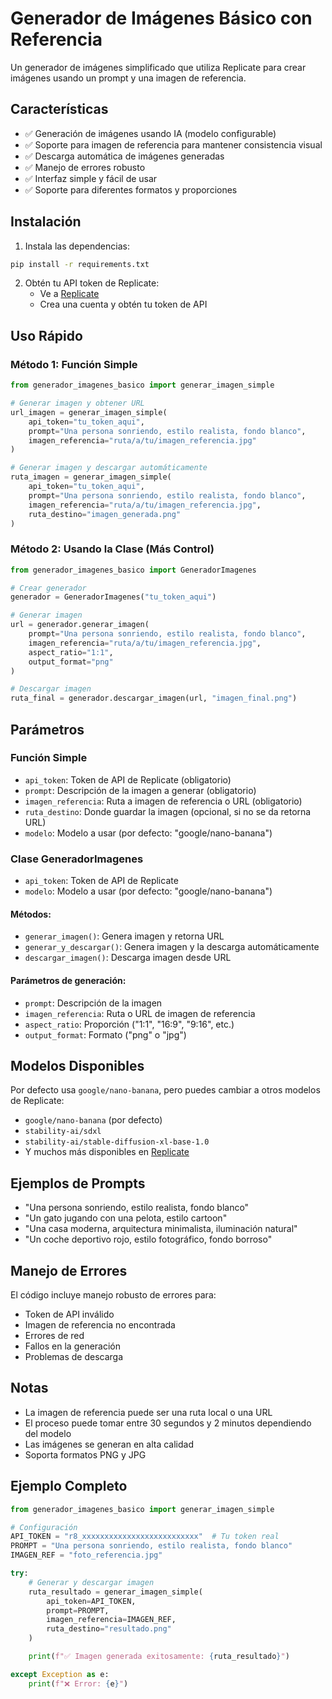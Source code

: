 # Generador de Imágenes Básico con Referencia

Un generador de imágenes simplificado que utiliza Replicate para crear imágenes usando un prompt y una imagen de referencia.

## Características

- ✅ Generación de imágenes usando IA (modelo configurable)
- ✅ Soporte para imagen de referencia para mantener consistencia visual
- ✅ Descarga automática de imágenes generadas
- ✅ Manejo de errores robusto
- ✅ Interfaz simple y fácil de usar
- ✅ Soporte para diferentes formatos y proporciones

## Instalación

1. Instala las dependencias:
```bash
pip install -r requirements.txt
```

2. Obtén tu API token de Replicate:
   - Ve a [Replicate](https://replicate.com)
   - Crea una cuenta y obtén tu token de API

## Uso Rápido

### Método 1: Función Simple
```python
from generador_imagenes_basico import generar_imagen_simple

# Generar imagen y obtener URL
url_imagen = generar_imagen_simple(
    api_token="tu_token_aqui",
    prompt="Una persona sonriendo, estilo realista, fondo blanco",
    imagen_referencia="ruta/a/tu/imagen_referencia.jpg"
)

# Generar imagen y descargar automáticamente
ruta_imagen = generar_imagen_simple(
    api_token="tu_token_aqui",
    prompt="Una persona sonriendo, estilo realista, fondo blanco",
    imagen_referencia="ruta/a/tu/imagen_referencia.jpg",
    ruta_destino="imagen_generada.png"
)
```

### Método 2: Usando la Clase (Más Control)
```python
from generador_imagenes_basico import GeneradorImagenes

# Crear generador
generador = GeneradorImagenes("tu_token_aqui")

# Generar imagen
url = generador.generar_imagen(
    prompt="Una persona sonriendo, estilo realista, fondo blanco",
    imagen_referencia="ruta/a/tu/imagen_referencia.jpg",
    aspect_ratio="1:1",
    output_format="png"
)

# Descargar imagen
ruta_final = generador.descargar_imagen(url, "imagen_final.png")
```

## Parámetros

### Función Simple
- `api_token`: Token de API de Replicate (obligatorio)
- `prompt`: Descripción de la imagen a generar (obligatorio)
- `imagen_referencia`: Ruta a imagen de referencia o URL (obligatorio)
- `ruta_destino`: Donde guardar la imagen (opcional, si no se da retorna URL)
- `modelo`: Modelo a usar (por defecto: "google/nano-banana")

### Clase GeneradorImagenes
- `api_token`: Token de API de Replicate
- `modelo`: Modelo a usar (por defecto: "google/nano-banana")

#### Métodos:
- `generar_imagen()`: Genera imagen y retorna URL
- `generar_y_descargar()`: Genera imagen y la descarga automáticamente
- `descargar_imagen()`: Descarga imagen desde URL

#### Parámetros de generación:
- `prompt`: Descripción de la imagen
- `imagen_referencia`: Ruta o URL de imagen de referencia
- `aspect_ratio`: Proporción ("1:1", "16:9", "9:16", etc.)
- `output_format`: Formato ("png" o "jpg")

## Modelos Disponibles

Por defecto usa `google/nano-banana`, pero puedes cambiar a otros modelos de Replicate:

- `google/nano-banana` (por defecto)
- `stability-ai/sdxl`
- `stability-ai/stable-diffusion-xl-base-1.0`
- Y muchos más disponibles en [Replicate](https://replicate.com/explore)

## Ejemplos de Prompts

- "Una persona sonriendo, estilo realista, fondo blanco"
- "Un gato jugando con una pelota, estilo cartoon"
- "Una casa moderna, arquitectura minimalista, iluminación natural"
- "Un coche deportivo rojo, estilo fotográfico, fondo borroso"

## Manejo de Errores

El código incluye manejo robusto de errores para:
- Token de API inválido
- Imagen de referencia no encontrada
- Errores de red
- Fallos en la generación
- Problemas de descarga

## Notas

- La imagen de referencia puede ser una ruta local o una URL
- El proceso puede tomar entre 30 segundos y 2 minutos dependiendo del modelo
- Las imágenes se generan en alta calidad
- Soporta formatos PNG y JPG

## Ejemplo Completo

```python
from generador_imagenes_basico import generar_imagen_simple

# Configuración
API_TOKEN = "r8_xxxxxxxxxxxxxxxxxxxxxxxxxx"  # Tu token real
PROMPT = "Una persona sonriendo, estilo realista, fondo blanco"
IMAGEN_REF = "foto_referencia.jpg"

try:
    # Generar y descargar imagen
    ruta_resultado = generar_imagen_simple(
        api_token=API_TOKEN,
        prompt=PROMPT,
        imagen_referencia=IMAGEN_REF,
        ruta_destino="resultado.png"
    )

    print(f"✅ Imagen generada exitosamente: {ruta_resultado}")

except Exception as e:
    print(f"❌ Error: {e}")
```
